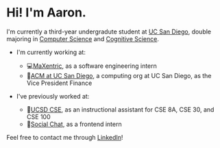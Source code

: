 # Hi! I'm Aaron.

I'm currently a third-year undergradute student at [UC San Diego](https://ucsd.edu), double majoring in [Computer Science](https://cse.ucsd.edu) and [Cognitive Science](https://cogsci.ucsd.edu).

* I'm currently working at:
  * 💻[MaXentric](https://maxentric.com), as a software engineering intern 
  * 🔷[ACM at UC San Diego](), a computing org at UC San Diego, as the Vice President Finance

* I've previously worked at:
  * 🔱[UCSD CSE](https://cse.ucsd.edu), as an instructional assistant for CSE 8A, CSE 30, and CSE 100
  * 🏢[Social Chat](https://socialchat.ai), as a frontend intern
  
Feel free to contact me through [LinkedIn](https://www.linkedin.com/in/aaron-x-yu/)!
